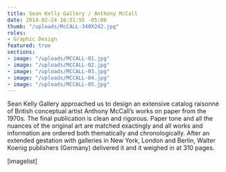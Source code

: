 ```yaml
---
title: Sean Kelly Gallery / Anthony McCall
date: 2014-02-24 16:51:55 -05:00
thumb: "/uploads/McCALL-340X242.jpg"
roles:
- Graphic Design
featured: true
sections:
- image: "/uploads/MCCALL-01.jpg"
- image: "/uploads/MCCALL-02.jpg"
- image: "/uploads/MCCALL-03.jpg"
- image: "/uploads/MCCALL-04.jpg"
- image: "/uploads/MCCALL-05.jpg"
---
```


Sean Kelly Gallery approached us to design an extensive catalog raisonné of British conceptual artist Anthony McCall’s works on paper from the 1970s. The final publication is clean and rigorous. Paper tone and all the nuances of the original art are matched exactingly and all works and information are ordered both thematically and chronologically. After an extended gestation with galleries in New York, London and Berlin, Walter Koenig publishers (Germany) delivered it and it weighed in at 310 pages.

[imagelist]
